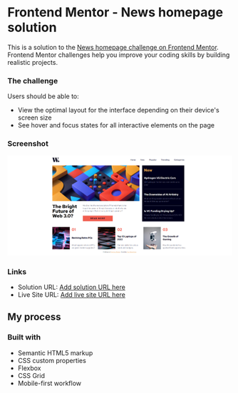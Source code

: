 # Frontend Mentor - News homepage solution

This is a solution to the [News homepage challenge on Frontend Mentor](https://www.frontendmentor.io/challenges/news-homepage-H6SWTa1MFl). Frontend Mentor challenges help you improve your coding skills by building realistic projects. 

### The challenge

Users should be able to:

- View the optimal layout for the interface depending on their device's screen size
- See hover and focus states for all interactive elements on the page

### Screenshot

![](./assets/images/Screenshot%202024-12-13%20234202.png)

### Links

- Solution URL: [Add solution URL here](https://your-solution-url.com)
- Live Site URL: [Add live site URL here](https://verakissyou17.github.io/news-homepage-main/)

## My process

### Built with

- Semantic HTML5 markup
- CSS custom properties
- Flexbox
- CSS Grid
- Mobile-first workflow
